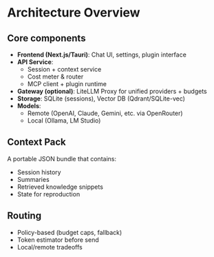 # Architecture Overview

## Core components
- **Frontend (Next.js/Tauri)**: Chat UI, settings, plugin interface
- **API Service**: 
  - Session + context service
  - Cost meter & router
  - MCP client + plugin runtime
- **Gateway (optional)**: LiteLLM Proxy for unified providers + budgets
- **Storage**: SQLite (sessions), Vector DB (Qdrant/SQLite-vec)
- **Models**: 
  - Remote (OpenAI, Claude, Gemini, etc. via OpenRouter)
  - Local (Ollama, LM Studio)

## Context Pack
A portable JSON bundle that contains:
- Session history
- Summaries
- Retrieved knowledge snippets
- State for reproduction

## Routing
- Policy-based (budget caps, fallback)
- Token estimator before send
- Local/remote tradeoffs
